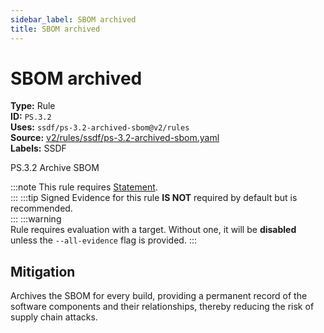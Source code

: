 ```yaml
---
sidebar_label: SBOM archived
title: SBOM archived
---  
```

# SBOM archived  
**Type:** Rule  
**ID:** `PS.3.2`  
**Uses:** `ssdf/ps-3.2-archived-sbom@v2/rules`  
**Source:** [v2/rules/ssdf/ps-3.2-archived-sbom.yaml](https://github.com/scribe-public/sample-policies/blob/main/v2/rules/ssdf/ps-3.2-archived-sbom.yaml)  
**Labels:** SSDF  

PS.3.2 Archive SBOM

:::note 
This rule requires [Statement](https://scribe-security.netlify.app/docs/valint/generic).  
::: 
:::tip 
Signed Evidence for this rule **IS NOT** required by default but is recommended.  
::: 
:::warning  
Rule requires evaluation with a target. Without one, it will be **disabled** unless the `--all-evidence` flag is provided.
::: 

## Mitigation  
Archives the SBOM for every build, providing a permanent record of the software components and their relationships, thereby reducing the risk of supply chain attacks.



